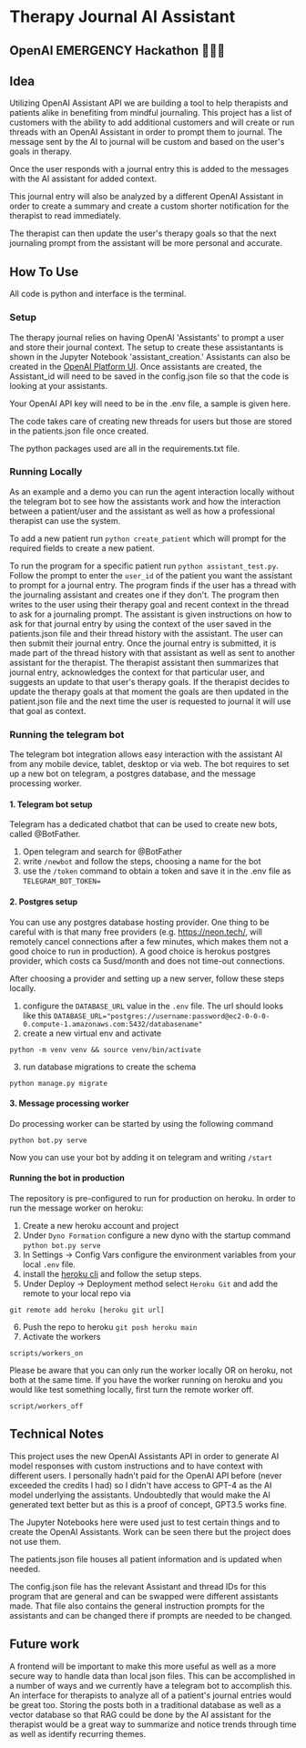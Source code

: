 # Therapy Journal AI Assistant

## OpenAI EMERGENCY Hackathon 🚨🚨🚨

## Idea

Utilizing OpenAI Assistant API we are building a tool to help therapists and patients alike in benefiting from mindful journaling. This project has a list of customers with the ability to add additional customers and will create or run threads with an OpenAI Assistant in order to prompt them to journal. The message sent by the AI to journal will be custom and based on the user's goals in therapy.

Once the user responds with a journal entry this is added to the messages with the AI assistant for added context.

This journal entry will also be analyzed by a different OpenAI Assistant in order to create a summary and create a custom shorter notification for the therapist to read immediately.

The therapist can then update the user's therapy goals so that the next journaling prompt from the assistant will be more personal and accurate.

## How To Use

All code is python and interface is the terminal.

### Setup

The therapy journal relies on having OpenAI 'Assistants' to prompt a user and store their journal context. The setup to create these assistantants is shown in the Jupyter Notebook 'assistant_creation.' Assistants can also be created in the [OpenAI Platform UI](https://platform.openai.com/assistants). Once assistants are created, the Assistant_id will need to be saved in the config.json file so that the code is looking at your assistants.

Your OpenAI API key will need to be in the .env file, a sample is given here.

The code takes care of creating new threads for users but those are stored in the patients.json file once created.

The python packages used are all in the requirements.txt file.

### Running Locally

As an example and a demo you can run the agent interaction locally without the telegram bot to see how the assistants work and how the interaction between a patient/user and the assistant as well as how a professional therapist can use the system.

To add a new patient run `python create_patient` which will prompt for the required fields to create a new patient.

To run the program for a specific patient run `python assistant_test.py`. Follow the prompt to enter the `user_id` of the patient you want the assistant to prompt for a journal entry. The program finds if the user has a thread with the journaling assistant and creates one if they don't.
The program then writes to the user using their therapy goal and recent context in the thread to ask for a journaling prompt. The assistant is given instructions on how to ask for that journal entry by using the context of the user saved in the patients.json file and their thread history with the assistant. The user can then submit their journal entry.
Once the journal entry is submitted, it is made part of the thread history with that assistant as well as sent to another assistant for the therapist.
The therapist assistant then summarizes that journal entry, acknowledges the context for that particular user, and suggests an update to that user's therapy goals. If the therapist decides to update the therapy goals at that moment the goals are then updated in the patient.json file and the next time the user is requested to journal it will use that goal as context.

### Running the telegram bot

The telegram bot integration allows easy interaction with the assistant AI from any mobile device, tablet, desktop or via web. The bot requires to set up a new bot on telegram, a postgres database, and the message processing worker.

#### 1. Telegram bot setup

Telegram has a dedicated chatbot that can be used to create new bots, called @BotFather.

1. Open telegram and search for @BotFather
2. write `/newbot` and follow the steps, choosing a name for the bot
3. use the `/token` command to obtain a token and save it in the .env file as `TELEGRAM_BOT_TOKEN=`

#### 2. Postgres setup

You can use any postgres database hosting provider. One thing to be careful with is that many free providers (e.g. https://neon.tech/, will remotely cancel connections after a few minutes, which makes them not a good choice to run in production). A good choice is herokus postgres provider, which costs ca 5usd/month and does not time-out connections.

After choosing a provider and setting up a new server, follow these steps locally.

1. configure the `DATABASE_URL` value in the `.env` file. The url should looks like this `DATABASE_URL="postgres://username:password@ec2-0-0-0-0.compute-1.amazonaws.com:5432/databasename"`
2. create a new virtual env and activate

```
python -m venv venv && source venv/bin/activate
```

3. run database migrations to create the schema

```
python manage.py migrate
```

#### 3. Message processing worker

Do processing worker can be started by using the following command

```
python bot.py serve
```

Now you can use your bot by adding it on telegram and writing `/start`

#### Running the bot in production

The repository is pre-configured to run for production on heroku. In order to run the message worker on heroku:

1. Create a new heroku account and project
2. Under `Dyno Formation` configure a new dyno with the startup command `python bot.py serve`
3. In Settings -> Config Vars configure the environment variables from your local `.env` file.
4. install the [heroku cli](https://devcenter.heroku.com/articles/heroku-cli) and follow the setup steps.
5. Under Deploy -> Deployment method select `Heroku Git` and add the remote to your local repo via

```
git remote add heroku [heroku git url]
```

6. Push the repo to heroku `git posh heroku main`
7. Activate the workers

```
scripts/workers_on
```

Please be aware that you can only run the worker locally OR on heroku, not both at the same time. If you have the worker running on heroku and you would like test something locally, first turn the remote worker off.

```
script/workers_off
```

## Technical Notes

This project uses the new OpenAI Assistants API in order to generate AI model responses with custom instructions and to have context with different users. I personally hadn't paid for the OpenAI API before (never exceeded the credits I had) so I didn't have access to GPT-4 as the AI model underlying the assistants. Undoubtedly that would make the AI generated text better but as this is a proof of concept, GPT3.5 works fine.

The Jupyter Notebooks here were used just to test certain things and to create the OpenAI Assistants. Work can be seen there but the project does not use them.

The patients.json file houses all patient information and is updated when needed.

The config.json file has the relevant Assistant and thread IDs for this program that are general and can be swapped were different assistants made. That file also contains the general instruction prompts for the assistants and can be changed there if prompts are needed to be changed.

## Future work

A frontend will be important to make this more useful as well as a more secure way to handle data than local json files. This can be accomplished in a number of ways and we currently have a telegram bot to accomplish this.
An interface for therapists to analyze all of a patient's journal entries would be great too. Storing the posts both in a traditional database as well as a vector database so that RAG could be done by the AI assistant for the therapist would be a great way to summarize and notice trends through time as well as identify recurring themes.
